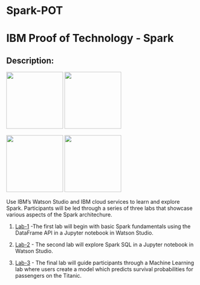 # Spark-POT
# IBM Proof of Technology - Spark

## Description:

[<img src="https://raw.githubusercontent.com/Davin-IBM/Proof-of-Technology/master/DSX/images/DSX.png" height="150"/>](http://datascience.ibm.com/) [<img src="https://raw.githubusercontent.com/Davin-IBM/Proof-of-Technology/master/DSX/images/bluemix-logo.png" height="150"/>](https://www.ibm.com/cloud-computing/bluemix/solutions) 

[<img src="https://raw.githubusercontent.com/Davin-IBM/Proof-of-Technology/master/DSX/images/jupyter.png" height="150"/>](http://jupyter.org/) [<img src="https://raw.githubusercontent.com/Davin-IBM/Proof-of-Technology/master/DSX/images/spark.png" height="150"/>](http://spark.apache.org/)


Use IBM’s Watson Studio and IBM cloud services to learn and explore Spark.  Participants will be led through a series of three labs that showcase various aspects of the Spark architechure.

1. [Lab-1](Lab-1) -The first lab will begin with basic Spark fundamentals using the DataFrame API in a Jupyter notebook in Watson Studio. 

1. [Lab-2](Lab-2) - The second lab will explore Spark SQL in a Jupyter notebook in Watson Studio.  

1. [Lab-3](Lab-3) - The final lab will guide participants through a Machine Learning lab where users create a model which predicts survival probabilities for passengers on the Titanic.
